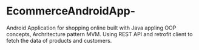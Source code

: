 # EcommerceAndroidApp- 
Android Application for shopping online built with Java appling OOP concepts, Archritecture pattern MVM. Using REST API and retrofit client to fetch the data of products and customers.
